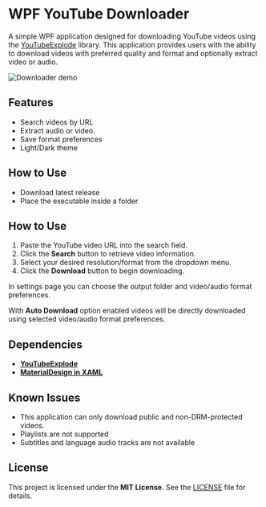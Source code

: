# WPF YouTube Downloader

A simple WPF application designed for downloading YouTube videos using the [YouTubeExplode](https://github.com/Tyrrrz/YouTubeExplode) library. 
This application provides users with the ability to download videos with preferred quality and format and optionally extract video or audio. 

![Downloader demo](https://github.com/user-attachments/assets/0bb0011a-2270-4c35-a9ef-3c24dd0e3efc)


## Features

- Search videos by URL
- Extract audio or video.
- Save format preferences
- Light/Dark theme

## How to Use
- Download latest release
- Place the executable inside a folder
  
## How to Use
1. Paste the YouTube video URL into the search field.
3. Click the **Search** button to retrieve video information.
4. Select your desired resolution/format from the dropdown menu.
5. Click the **Download** button to begin downloading.

In settings page you can choose the output folder and video/audio format preferences.

With **Auto Download** option enabled videos will be directly downloaded using selected video/audio format preferences.

## Dependencies

- **[YouTubeExplode](https://www.nuget.org/packages/YouTubeExplode)**
- **[MaterialDesign in XAML](https://github.com/MaterialDesignInXAML/MaterialDesignInXamlToolkit)**

## Known Issues

- This application can only download public and non-DRM-protected videos.
- Playlists are not supported
- Subtitles and language audio tracks are not available

## License

This project is licensed under the **MIT License**. See the [LICENSE](LICENSE) file for details.

